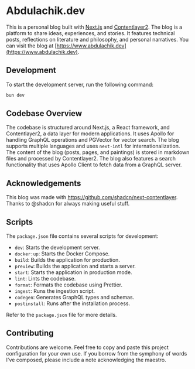 # Abdulachik.dev

This is a personal blog built with [Next.js](https://nextjs.org/) and [Contentlayer2](https://github.com/timlrx/contentlayer2). The blog is a platform to share ideas, experiences, and stories. It features technical posts, reflections on literature and philosophy, and personal narratives. You can visit the blog at [https://www.abdulachik.dev](https://www.abdulachik.dev).

## Development

To start the development server, run the following command:

```bash
bun dev
```

## Codebase Overview

The codebase is structured around Next.js, a React framework, and Contentlayer2, a data layer for modern applications. It uses Apollo for handling GraphQL operations and PGVector for vector search. The blog supports multiple languages and uses `next-intl` for internationalization. The content of the blog (posts, pages, and paintings) is stored in markdown files and processed by Contentlayer2. The blog also features a search functionality that uses Apollo Client to fetch data from a GraphQL server.

## Acknowledgements

This blog was made with <https://github.com/shadcn/next-contentlayer>. Thanks to @shadcn for always making useful stuff.

## Scripts

The `package.json` file contains several scripts for development:

- `dev`: Starts the development server.
- `docker:up`: Starts the Docker Compose.
- `build`: Builds the application for production.
- `preview`: Builds the application and starts a server.
- `start`: Starts the application in production mode.
- `lint`: Lints the codebase.
- `format`: Formats the codebase using Prettier.
- `ingest`: Runs the ingestion script.
- `codegen`: Generates GraphQL types and schemas.
- `postinstall`: Runs after the installation process.

Refer to the `package.json` file for more details.

## Contributing

Contributions are welcome. Feel free to copy and paste this project configuration for your own use. If you borrow from the symphony of words I've composed, please include a note acknowledging the maestro.

